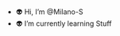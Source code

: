 - 👽 Hi, I’m @Milano-S
- 👽 I’m currently learning Stuff
<!---
Milano-S/Milano-S is a ✨ special ✨ repository because its `README.md` (this file) appears on your GitHub profile.
You can click the Preview link to take a look at your changes.
--->
